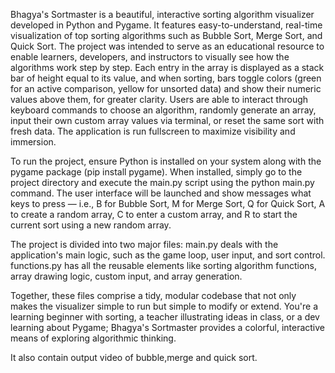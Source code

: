 Bhagya's Sortmaster is a beautiful, interactive sorting algorithm visualizer developed in Python and Pygame. It features easy-to-understand, real-time visualization of top sorting algorithms such as Bubble Sort, Merge Sort, and Quick Sort. The project was intended to serve as an educational resource to enable learners, developers, and instructors to visually see how the algorithms work step by step. Each entry in the array is displayed as a stack bar of height equal to its value, and when sorting, bars toggle colors (green for an active comparison, yellow for unsorted data) and show their numeric values above them, for greater clarity. Users are able to interact through keyboard commands to choose an algorithm, randomly generate an array, input their own custom array values via terminal, or reset the same sort with fresh data. The application is run fullscreen to maximize visibility and immersion.

To run the project, ensure Python is installed on your system along with the pygame package (pip install pygame). When installed, simply go to the project directory and execute the main.py script using the python main.py command. The user interface will be launched and show messages what keys to press — i.e., B for Bubble Sort, M for Merge Sort, Q for Quick Sort, A to create a random array, C to enter a custom array, and R to start the current sort using a new random array.

The project is divided into two major files:
main.py deals with the application's main logic, such as the game loop, user input, and sort control.
functions.py has all the reusable elements like sorting algorithm functions, array drawing logic, custom input, and array generation.

Together, these files comprise a tidy, modular codebase that not only makes the visualizer simple to run but simple to modify or extend. You're a learning beginner with sorting, a teacher illustrating ideas in class, or a dev learning about Pygame; Bhagya's Sortmaster provides a colorful, interactive means of exploring algorithmic thinking.

It also contain output video of bubble,merge and quick  sort.
